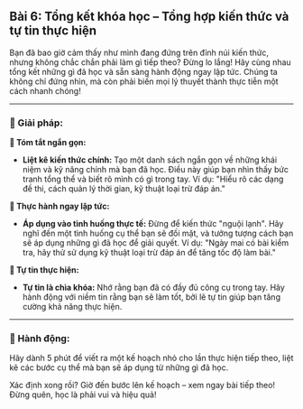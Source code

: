## Bài 6: Tổng kết khóa học – Tổng hợp kiến thức và tự tin thực hiện

Bạn đã bao giờ cảm thấy như mình đang đứng trên đỉnh núi kiến thức, nhưng không chắc chắn phải làm gì tiếp theo? Đừng lo lắng! Hãy cùng nhau tổng kết những gì đã học và sẵn sàng hành động ngay lập tức. Chúng ta không chỉ đứng nhìn, mà còn phải biến mọi lý thuyết thành thực tiễn một cách nhanh chóng!

---

### 📌 Giải pháp:

**🔹 Tóm tắt ngắn gọn:**
- **Liệt kê kiến thức chính:** Tạo một danh sách ngắn gọn về những khái niệm và kỹ năng chính mà bạn đã học. Điều này giúp bạn nhìn thấy bức tranh tổng thể và biết rõ mình có gì trong tay.
  Ví dụ: "Hiểu rõ các dạng đề thi, cách quản lý thời gian, kỹ thuật loại trừ đáp án."

**🔹 Thực hành ngay lập tức:**
- **Áp dụng vào tình huống thực tế:** Đừng để kiến thức "nguội lạnh". Hãy nghĩ đến một tình huống cụ thể bạn sẽ đối mặt, và tưởng tượng cách bạn sẽ áp dụng những gì đã học để giải quyết.
  Ví dụ: "Ngày mai có bài kiểm tra, hãy thử sử dụng kỹ thuật loại trừ đáp án để tăng tốc độ làm bài."

**🔹 Tự tin thực hiện:**
- **Tự tin là chìa khóa:** Nhớ rằng bạn đã có đầy đủ công cụ trong tay. Hãy hành động với niềm tin rằng bạn sẽ làm tốt, bởi lẽ tự tin giúp bạn tăng cường khả năng thực hiện.

---

### 🚀 Hành động:

Hãy dành 5 phút để viết ra một kế hoạch nhỏ cho lần thực hiện tiếp theo, liệt kê các bước cụ thể mà bạn sẽ áp dụng từ những gì đã học.

Xác định xong rồi? Giờ đến bước lên kế hoạch – xem ngay bài tiếp theo! Đừng quên, học là phải vui và hiệu quả!